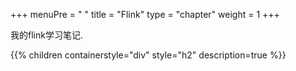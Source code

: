 +++
menuPre = "<i class='fa-fw fas fa-star'></i> "
title = "Flink"
type = "chapter"
weight = 1
+++

我的flink学习笔记.

{{% children containerstyle="div" style="h2" description=true %}}
